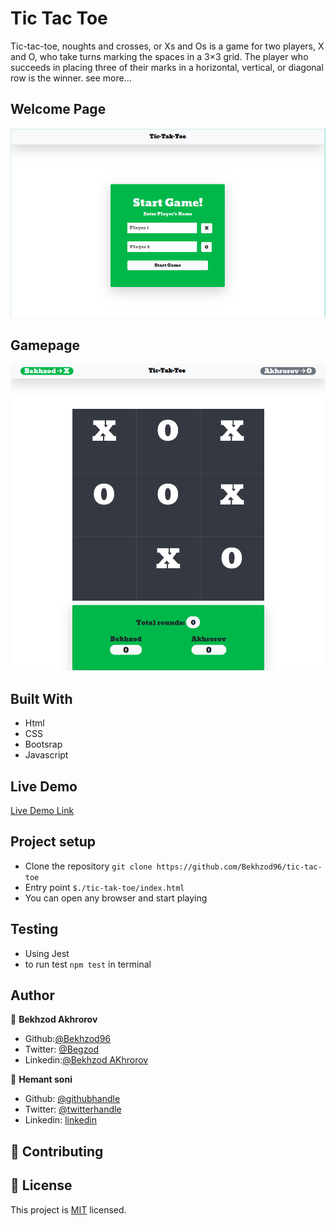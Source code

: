 # Tic Tac Toe

Tic-tac-toe, noughts and crosses, or Xs and Os is a game for two players, X and O, who take turns marking the spaces in a 3×3 grid. The player who succeeds in placing three of their marks in a horizontal, vertical, or diagonal row is the winner. <a hreh='https://en.wikipedia.org/wiki/Tic-tac-toe'>see more...</a>

## Welcome Page

![image](./static/start.png)

## Gamepage

![image](./static/gameBoard.png)

## Built With

- Html
- CSS
- Bootsrap
- Javascript

## Live Demo

[Live Demo Link](https://bekhzod96.github.io/tic-tac-toe/)

## Project setup

- Clone the repository `git clone https://github.com/Bekhzod96/tic-tac-toe`
- Entry point `$./tic-tak-toe/index.html`
- You can open any browser and start playing

## Testing

- Using Jest
- to run test `npm test` in terminal

## Author

👤 **Bekhzod Akhrorov**

- Github:[@Bekhzod96](https://github.com/Bekhzod96)
- Twitter: [@Begzod](https://twitter.com/25d47e8987f740b)
- Linkedin:[@Bekhzod AKhrorov](https://www.linkedin.com/in/bekhzod-akhrorov/)

👤 **Hemant soni**

- Github: [@githubhandle](https://github.com/hemant-soni-vst-au4)
- Twitter: [@twitterhandle](https://twitter.com/abdelperez11)
- Linkedin: [linkedin](https://www.linkedin.com/in/hemant-soni-97427b193/)

## 🤝 Contributing

## 📝 License

This project is [MIT](https://opensource.org/licenses/MIT) licensed.
